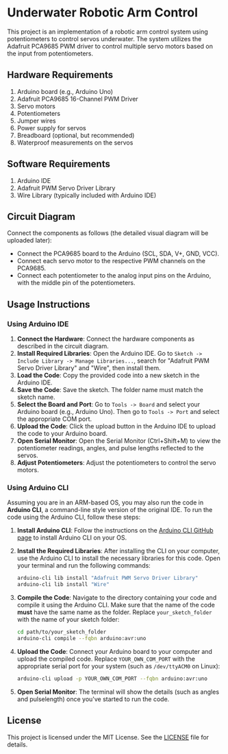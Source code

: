 # Underwater Robotic Arm Control

This project is an implementation of a robotic arm control system using potentiometers to control servos underwater. The system utilizes the Adafruit PCA9685 PWM driver to control multiple servo motors based on the input from potentiometers.

## Hardware Requirements

1. Arduino board (e.g., Arduino Uno)
2. Adafruit PCA9685 16-Channel PWM Driver
3. Servo motors
4. Potentiometers
5. Jumper wires
6. Power supply for servos
7. Breadboard (optional, but recommended)
8. Waterproof measurements on the servos

## Software Requirements

1. Arduino IDE
2. Adafruit PWM Servo Driver Library
3. Wire Library (typically included with Arduino IDE)

## Circuit Diagram

Connect the components as follows (the detailed visual diagram will be uploaded later):
- Connect the PCA9685 board to the Arduino (SCL, SDA, V+, GND, VCC).
- Connect each servo motor to the respective PWM channels on the PCA9685.
- Connect each potentiometer to the analog input pins on the Arduino, with the middle pin of the potentiometers.

## Usage Instructions

### Using Arduino IDE

1. **Connect the Hardware**: Connect the hardware components as described in the circuit diagram.
2. **Install Required Libraries**: Open the Arduino IDE. Go to `Sketch -> Include Library -> Manage Libraries...`, search for "Adafruit PWM Servo Driver Library" and "Wire", then install them.
3. **Load the Code**: Copy the provided code into a new sketch in the Arduino IDE.
4. **Save the Code**: Save the sketch. The folder name must match the sketch name.
5. **Select the Board and Port**: Go to `Tools -> Board` and select your Arduino board (e.g., Arduino Uno). Then go to `Tools -> Port` and select the appropriate COM port.
6. **Upload the Code**: Click the upload button in the Arduino IDE to upload the code to your Arduino board.
7. **Open Serial Monitor**: Open the Serial Monitor (Ctrl+Shift+M) to view the potentiometer readings, angles, and pulse lengths reflected to the servos.
8. **Adjust Potentiometers**: Adjust the potentiometers to control the servo motors.

### Using Arduino CLI

Assuming you are in an ARM-based OS, you may also run the code in **Arduino CLI**, a command-line style version of the original IDE. To run the code using the Arduino CLI, follow these steps:

1. **Install Arduino CLI**: Follow the instructions on the [Arduino CLI GitHub page](https://github.com/arduino/arduino-cli) to install Arduino CLI on your OS.

2. **Install the Required Libraries**: After installing the CLI on your computer, use the Arduino CLI to install the necessary libraries for this code. Open your terminal and run the following commands:
   ```sh
   arduino-cli lib install "Adafruit PWM Servo Driver Library"
   arduino-cli lib install "Wire"
   ```

3. **Compile the Code**: Navigate to the directory containing your code and compile it using the Arduino CLI. Make sure that the name of the code **must** have the same name as the folder. Replace `your_sketch_folder` with the name of your sketch folder:
   ```sh
   cd path/to/your_sketch_folder
   arduino-cli compile --fqbn arduino:avr:uno
   ```

4. **Upload the Code**: Connect your Arduino board to your computer and upload the compiled code. Replace `YOUR_OWN_COM_PORT` with the appropriate serial port for your system (such as `/dev/ttyACM0` on Linux):
   ```sh
   arduino-cli upload -p YOUR_OWN_COM_PORT --fqbn arduino:avr:uno
   ```

5. **Open Serial Monitor**: The terminal will show the details (such as angles and pulselength) once you've started to run the code.

## License

This project is licensed under the MIT License. See the [LICENSE](LICENSE) file for details.
